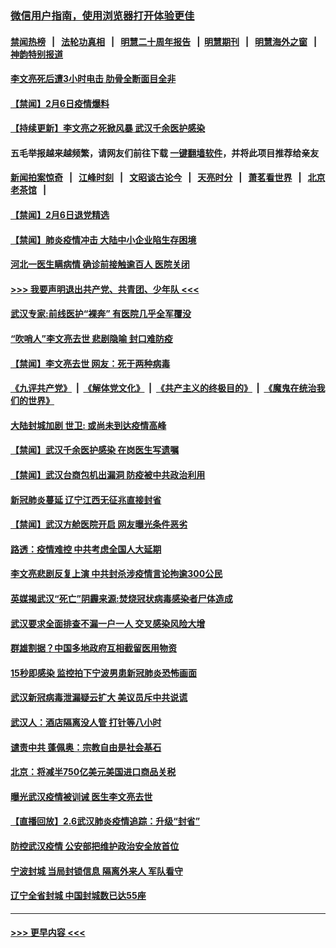 ### [微信用户指南，使用浏览器打开体验更佳](https://github.com/gfw-breaker/banned-news1/blob/master/indexes/wechat-guide.md?t=0)
#### [禁闻热榜](热点新闻.md?t=0)  &nbsp;&nbsp;|&nbsp;&nbsp; [法轮功真相](https://github.com/gfw-breaker/truth/blob/master/README.md?t=0) &nbsp;&nbsp;|&nbsp;&nbsp; [明慧二十周年报告](https://github.com/gfw-breaker/mh-reports/blob/master/README.md?t=0) &nbsp;&nbsp;|&nbsp;&nbsp;[明慧期刊](https://github.com/gfw-breaker/mh-qikan) &nbsp;&nbsp;|&nbsp;&nbsp; [明慧海外之窗](https://github.com/gfw-breaker/mh-news/blob/master/README.md?t=0) &nbsp;&nbsp;|&nbsp;&nbsp; [神韵特别报道](https://github.com/gfw-breaker/mh-news/blob/master/shenyun.md?t=0)
#### [李文亮死后遭3小时电击 肋骨全断面目全非](../pages/prog204/a102771379.md?t=02071022) 
#### [【禁闻】2月6日疫情爆料](../pages/prog204/a102771360.md?t=02071022) 
#### [【持续更新】李文亮之死掀风暴 武汉千余医护感染](../pages/prog204/a102757185.md?t=02071022) 
#### 五毛举报越来越频繁，请网友们前往下载 [一键翻墙软件](https://github.com/gfw-breaker/ssr-accounts)，并将此项目推荐给亲友
#### [新闻拍案惊奇](https://github.com/gfw-breaker/banned-news1/blob/master/pages/link4.md) &nbsp;&nbsp;|&nbsp;&nbsp; [江峰时刻](https://github.com/gfw-breaker/banned-news1/blob/master/pages/link4.md) &nbsp;&nbsp;|&nbsp;&nbsp; [文昭谈古论今](https://github.com/gfw-breaker/banned-news1/blob/master/pages/link4.md) &nbsp;&nbsp;|&nbsp;&nbsp; [天亮时分](https://github.com/gfw-breaker/banned-news1/blob/master/pages/link4.md) &nbsp;&nbsp;|&nbsp;&nbsp; [萧茗看世界](https://github.com/gfw-breaker/banned-news1/blob/master/pages/link4.md) &nbsp;&nbsp;|&nbsp;&nbsp; [北京老茶馆](https://github.com/gfw-breaker/banned-news1/blob/master/pages/link4.md) &nbsp;&nbsp;|&nbsp;&nbsp; 
#### [【禁闻】2月6日退党精选](../pages/prog204/a102771326.md?t=02071022) 
#### [【禁闻】肺炎疫情冲击 大陆中小企业陷生存困境](../pages/prog204/a102771323.md?t=02071022) 
#### [河北一医生瞒病情 确诊前接触逾百人 医院关闭](../pages/prog204/a102771272.md?t=02071022) 
#### [>>> 我要声明退出共产党、共青团、少年队 <<<](https://github.com/begood0513/goodnews/blob/master/quit/letter.md) 
#### [武汉专家:前线医护“裸奔” 有医院几乎全军覆没](../pages/prog204/a102771254.md?t=02071022) 
#### [“吹哨人”李文亮去世 悲剧隐喻 封口难防疫](../pages/prog204/a102771297.md?t=02071022) 
#### [【禁闻】李文亮去世 网友：死于两种病毒](../pages/prog204/a102771283.md?t=02071022) 
#### [《九评共产党》](https://github.com/begood0513/9ping.md/blob/master/README.md) &nbsp;|&nbsp; [《解体党文化》](../../../../jtdwh.md/blob/master/README.md)  &nbsp;|&nbsp; [《共产主义的终极目的》](../../../../gczydzjmd.md/blob/master/README.md) &nbsp;|&nbsp; [《魔鬼在统治我们的世界》](../../../../mgztzwmdsj.md/blob/master/README.md) 
#### [大陆封城加剧 世卫: 或尚未到达疫情高峰](../pages/prog204/a102771280.md?t=02071022) 
#### [【禁闻】武汉千余医护感染 在岗医生写遗嘱](../pages/prog204/a102771243.md?t=02071022) 
#### [【禁闻】武汉台商包机出漏洞 防疫被中共政治利用](../pages/prog204/a102771246.md?t=02071022) 
#### [新冠肺炎蔓延 辽宁江西无征兆直接封省](../pages/prog204/a102771231.md?t=02071022) 
#### [【禁闻】武汉方舱医院开启 网友曝光条件恶劣](../pages/prog204/a102771202.md?t=02071022) 
#### [路透：疫情难控 中共考虑全国人大延期](../pages/prog204/a102771153.md?t=02071022) 
#### [李文亮悲剧反复上演 中共封杀涉疫情言论拘逾300公民](../pages/prog204/a102771187.md?t=02071022) 
#### [英媒揭武汉“死亡”阴霾来源:焚烧冠状病毒感染者尸体造成](../pages/prog204/a102771165.md?t=02071022) 
#### [武汉要求全面排查不漏一户一人  交叉感染风险大增](../pages/prog204/a102771125.md?t=02071022) 
#### [群雄割据？中国多地政府互相截留医用物资](../pages/prog204/a102771119.md?t=02071022) 
#### [15秒即感染 监控拍下宁波男患新冠肺炎恐怖画面](../pages/prog204/a102771017.md?t=02071022) 
#### [武汉新冠病毒泄漏疑云扩大 美议员斥中共说谎](../pages/prog204/a102771141.md?t=02071022) 
#### [武汉人：酒店隔离没人管 打针等八小时](../pages/prog204/a102771105.md?t=02071022) 
#### [谴责中共 蓬佩奥：宗教自由是社会基石](../pages/prog204/a102771094.md?t=02071022) 
#### [北京：将减半750亿美元美国进口商品关税](../pages/prog204/a102771096.md?t=02071022) 
#### [曝光武汉疫情被训诫 医生李文亮去世](../pages/prog204/a102771047.md?t=02071022) 
#### [【直播回放】2.6武汉肺炎疫情追踪：升级“封省”](../pages/prog204/a102770924.md?t=02071022) 
#### [防控武汉疫情 公安部把维护政治安全放首位](../pages/prog204/a102770858.md?t=02071022) 
#### [宁波封城 当局封锁信息 隔离外来人 军队看守](../pages/prog204/a102770816.md?t=02071022) 
#### [辽宁全省封城 中国封城数已达55座](../pages/prog204/a102770784.md?t=02071022) 

----
#### [ >>> 更早内容 <<< ](../indexes/prog204-earlier.md)
